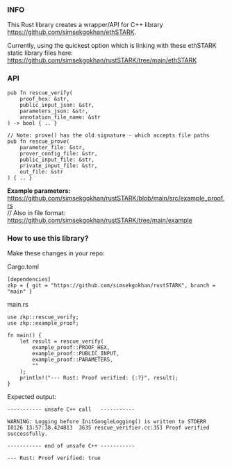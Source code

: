 
### INFO

This Rust library creates a wrapper/API for C++ library https://github.com/simsekgokhan/ethSTARK. 

Currently, using the quickest option which is linking with these ethSTARK static library files here:  
https://github.com/simsekgokhan/rustSTARK/tree/main/ethSTARK



### API

```
pub fn rescue_verify(
    proof_hex: &str,
    public_input_json: &str, 
    parameters_json: &str, 
    annotation_file_name: &str
) -> bool { .. }

// Note: prove() has the old signature - which accepts file paths
pub fn rescue_prove(
    parameter_file: &str,
    prover_config_file: &str,
    public_input_file: &str,
    private_input_file: &str,
    out_file: &str
) { .. }
```

**Example parameters:**  
https://github.com/simsekgokhan/rustSTARK/blob/main/src/example_proof.rs  
// Also in file format:  
https://github.com/simsekgokhan/rustSTARK/tree/main/example

### How to use this library? 

Make these changes in your repo:  

Cargo.toml  
```
[dependencies]
zkp = { git = "https://github.com/simsekgokhan/rustSTARK", branch = "main" }
```

main.rs  
```
use zkp::rescue_verify;
use zkp::example_proof;

fn main() {
    let result = rescue_verify(
        example_proof::PROOF_HEX, 
        example_proof::PUBLIC_INPUT,
        example_proof::PARAMETERS, 
        ""
    );
    println!("--- Rust: Proof verified: {:?}", result);
}
```

Expected output:

```
----------- unsafe C++ call   -----------

WARNING: Logging before InitGoogleLogging() is written to STDERR
I0126 13:57:38.424813  3635 rescue_verifier.cc:35] Proof verified successfully.

----------- end of unsafe C++ -----------

--- Rust: Proof verified: true
```


